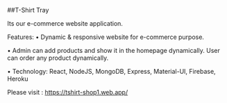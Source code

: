##T-Shirt Tray

Its our e-commerce website application.

Features:
• Dynamic & responsive website for e-commerce purpose.

• Admin can add products and show it in the homepage dynamically. User can order any product dynamically.

• Technology: React, NodeJS, MongoDB, Express, Material-UI, Firebase, Heroku

Please visit : https://tshirt-shop1.web.app/
